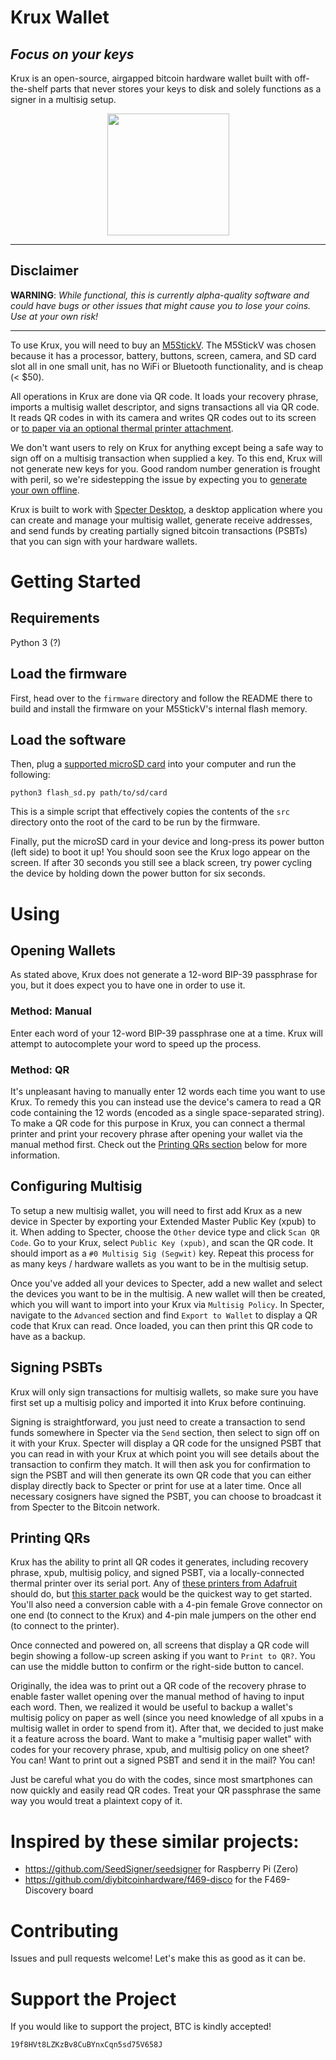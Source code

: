 # Krux Wallet
## *Focus on your keys*
Krux is an open-source, airgapped bitcoin hardware wallet built with off-the-shelf parts that never stores your keys to disk and solely functions as a signer in a multisig setup.

<p align="center">
<img src="https://user-images.githubusercontent.com/87289655/126738716-518cb99c-ca3e-405d-b7ba-55b6edd34ac3.png" width="195">
</p>

---
## Disclaimer
**WARNING**: *While functional, this is currently alpha-quality software and could have bugs or other issues that might cause you to lose your coins. Use at your own risk!*

---

To use Krux, you will need to buy an [M5StickV](https://shop.m5stack.com/products/stickv). The M5StickV was chosen because it has a processor, battery, buttons, screen, camera, and SD card slot all in one small unit, has no WiFi or Bluetooth functionality, and is cheap (< $50).

All operations in Krux are done via QR code. It loads your recovery phrase, imports a multisig wallet descriptor, and signs transactions all via QR code. It reads QR codes in with its camera and writes QR codes out to its screen or [to paper via an optional thermal printer attachment](#printing-qrs).

We don't want users to rely on Krux for anything except being a safe way to sign off on a multisig transaction when supplied a key. To this end, Krux will not generate new keys for you. Good random number generation is frought with peril, so we're sidestepping the issue by expecting you to [generate your own offline](https://vault12.rebelmouse.com/seed-phrase-generation-2650084084.html).

Krux is built to work with [Specter Desktop](https://github.com/cryptoadvance/specter-desktop), a desktop application where you can create and manage your multisig wallet, generate receive addresses, and send funds by creating partially signed bitcoin transactions (PSBTs) that you can sign with your hardware wallets. 

# Getting Started
## Requirements
Python 3 (?)

## Load the firmware
First, head over to the `firmware` directory and follow the README there to build and install the firmware on your M5StickV's internal flash memory.

## Load the software
Then, plug a [supported microSD card](https://github.com/m5stack/m5-docs/blob/master/docs/en/core/m5stickv.md#tf-cardmicrosd-test) into your computer and run the following:

```
python3 flash_sd.py path/to/sd/card
```

This is a simple script that effectively copies the contents of the `src` directory onto the root of the card to be run by the firmware.

Finally, put the microSD card in your device and long-press its power button (left side) to boot it up! You should soon see the Krux logo appear on the screen. If after 30 seconds you still see a black screen, try power cycling the device by holding down the power button for six seconds.

# Using
## Opening Wallets
As stated above, Krux does not generate a 12-word BIP-39 passphrase for you, but it does expect you to have one in order to use it.

### Method: Manual 
Enter each word of your 12-word BIP-39 passphrase one at a time. Krux will attempt to autocomplete your word to speed up the process.

### Method: QR
It's unpleasant having to manually enter 12 words each time you want to use Krux. To remedy this you can instead use the device's camera to read a QR code containing the 12 words (encoded as a single space-separated string). To make a QR code for this purpose in Krux, you can connect a thermal printer and print your recovery phrase after opening your wallet via the manual method first. Check out the [Printing QRs section](#printing-qrs) below for more information.

## Configuring Multisig
To setup a new multisig wallet, you will need to first add Krux as a new device in Specter by exporting your Extended Master Public Key (xpub) to it. When adding to Specter, choose the `Other` device type and click `Scan QR Code`. Go to your Krux, select `Public Key (xpub)`, and scan the QR code. It should import as a `#0 Multisig Sig (Segwit)` key. Repeat this process for as many keys / hardware wallets as you want to be in the multisig setup.

Once you've added all your devices to Specter, add a new wallet and select the devices you want to be in the multisig. A new wallet will then be created, which you will want to import into your Krux via `Multisig Policy`. In Specter, navigate to the `Advanced` section and find `Export to Wallet` to display a QR code that Krux can read. Once loaded, you can then print this QR code to have as a backup.

## Signing PSBTs
Krux will only sign transactions for multisig wallets, so make sure you have first set up a multisig policy and imported it into Krux before continuing.

Signing is straightforward, you just need to create a transaction to send funds somewhere in Specter via the `Send` section, then select to sign off on it with your Krux. Specter will display a QR code for the unsigned PSBT that you can read in with your Krux at which point you will see details about the transaction to confirm they match. It will then ask you for confirmation to sign the PSBT and will then generate its own QR code that you can either display directly back to Specter or print for use at a later time. Once all necessary cosigners have signed the PSBT, you can choose to broadcast it from Specter to the Bitcoin network.

## Printing QRs
Krux has the ability to print all QR codes it generates, including recovery phrase, xpub, multisig policy, and signed PSBT, via a locally-connected thermal printer over its serial port. Any of [these printers from Adafruit](https://www.adafruit.com/?q=thermal+printer) should do, but [this starter pack](https://www.adafruit.com/product/600) would be the quickest way to get started. You'll also need a conversion cable with a 4-pin female Grove connector on one end (to connect to the Krux) and 4-pin male jumpers on the other end (to connect to the printer).

Once connected and powered on, all screens that display a QR code will begin showing a follow-up screen asking if you want to `Print to QR?`. You can use the middle button to confirm or the right-side button to cancel.

Originally, the idea was to print out a QR code of the recovery phrase to enable faster wallet opening over the manual method of having to input each word. Then, we realized it would be useful to backup a wallet's multisig policy on paper as well (since you need knowledge of all xpubs in a multisig wallet in order to spend from it). After that, we decided to just make it a feature across the board. Want to make a "multisig paper wallet" with codes for your recovery phrase, xpub, and multisig policy on one sheet? You can! Want to print out a signed PSBT and send it in the mail? You can!

Just be careful what you do with the codes, since most smartphones can now quickly and easily read QR codes. Treat your QR passphrase the same way you would treat a plaintext copy of it.

# Inspired by these similar projects:
- https://github.com/SeedSigner/seedsigner for Raspberry Pi (Zero)
- https://github.com/diybitcoinhardware/f469-disco for the F469-Discovery board

# Contributing
Issues and pull requests welcome! Let's make this as good as it can be.

# Support the Project
If you would like to support the project, BTC is kindly accepted!

`19f8HVt8LZKzBv8CuBYnxCqn5sd75V658J`